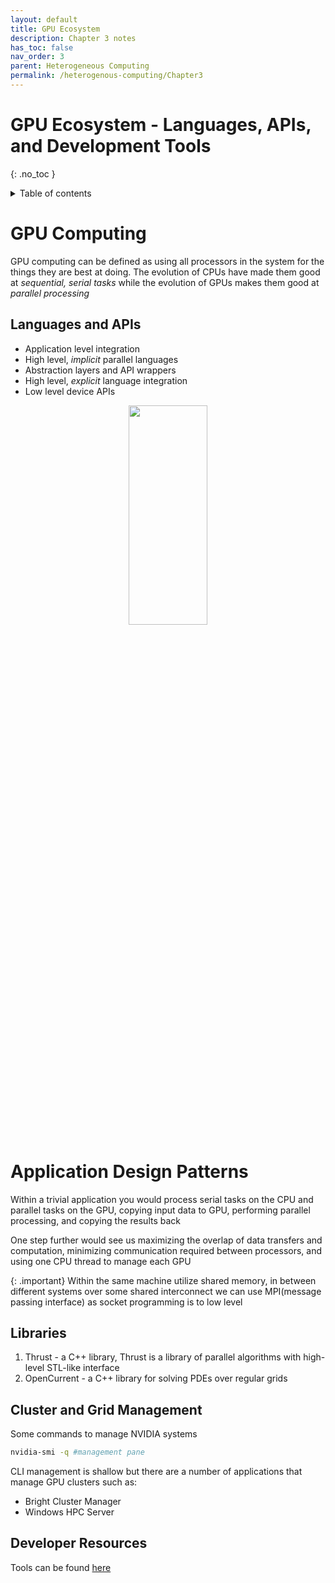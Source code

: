 ```yaml
---
layout: default
title: GPU Ecosystem
description: Chapter 3 notes
has_toc: false
nav_order: 3
parent: Heterogeneous Computing
permalink: /heterogenous-computing/Chapter3
---
```

# GPU Ecosystem - Languages, APIs, and Development Tools
{: .no_toc }

<details closed markdown="block">
  <summary>
    Table of contents
  </summary>
  {: .text-delta }
1. TOC
{:toc}
</details>

# GPU Computing
GPU computing can be defined as using all processors in the system for the things they are best at doing. The evolution of CPUs have made them good at _sequential, serial tasks_ while the evolution of GPUs makes them good at _parallel processing_

## Languages and APIs
- Application level integration
- High level, _implicit_ parallel languages
- Abstraction layers and API wrappers
- High level, _explicit_ language integration
- Low level device APIs

<p align="center">
  <img src="{{site.baseurl}}/assets/hetero-computing/languages.png"  width="50%" height="30%">
</p>

# Application Design Patterns    
Within a trivial application you would process serial tasks on the CPU and parallel tasks on the GPU, copying input data to GPU, performing parallel processing, and copying the results back

One step further would see us maximizing the overlap of data transfers and computation, minimizing communication required between processors, and using one CPU thread to manage each GPU

{: .important}
Within the same machine utilize shared memory, in between different systems over some shared interconnect we can use MPI(message passing interface) as socket programming is to low level

## Libraries
1. Thrust - a C++ library, Thrust is a library of parallel algorithms with high-level STL-like interface
2. OpenCurrent - a C++ library for solving PDEs over regular grids

## Cluster and Grid Management
Some commands to manage NVIDIA systems

```bash
nvidia-smi -q #management pane
```

CLI management is shallow but there are a number of applications that manage GPU clusters such as:
- Bright Cluster Manager
- Windows HPC Server

## Developer Resources
Tools can be found [here](https://developer.nvidia.com)




